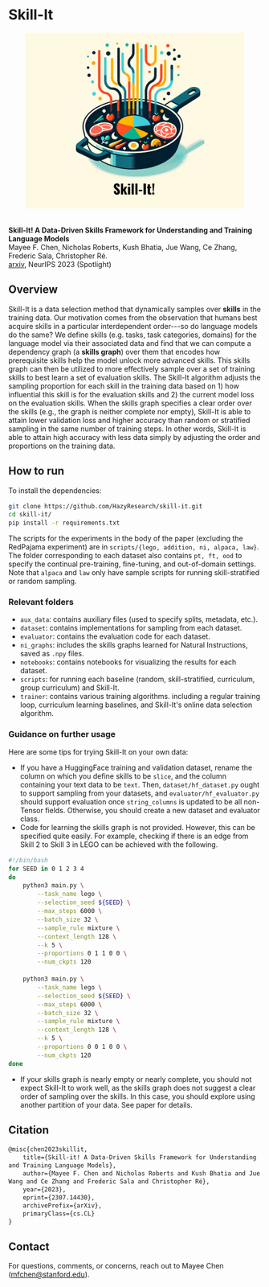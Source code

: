 # Skill-It 

<div align="center" >
    <img src="skillit_logo.svg" height=350 alt="Skill-It logo" style="margin-bottom:px"/> 
</div>
<br/>

**Skill-It! A Data-Driven Skills Framework for Understanding and Training Language Models**\
Mayee F. Chen, Nicholas Roberts, Kush Bhatia, Jue Wang, Ce Zhang, Frederic Sala, Christopher Ré.\
 [arxiv](https://arxiv.org/abs/2307.14430), NeurIPS 2023 (Spotlight)


## Overview

Skill-It is a data selection method that dynamically samples over **skills** in the training data. 
Our motivation comes from the observation that humans best acquire skills in a particular interdependent order---so do language models do the same? 
We define skills (e.g. tasks, task categories, domains) for the language model via their associated data and find that we can compute a dependency graph (a **skills graph**) over them that encodes how prerequisite skills help the model unlock more advanced skills.
This skills graph can then be utilized to more effectively sample over a set of training skills to best learn a set of evaluation skills. 
The Skill-It algorithm adjusts the sampling proportion for each skill in the training data based on 1) how influential this skill is for the evaluation skills and 2) the current model loss on the evaluation skills. When the skills graph specifies a clear order over the skills (e.g., the graph is neither complete nor empty), Skill-It is able to attain lower validation loss and higher accuracy than random or stratified sampling in the same number of training steps. In other words, Skill-It is able to attain high accuracy with less data simply by adjusting the order and proportions on the training data.


## How to run

To install the dependencies:
```bash
git clone https://github.com/HazyResearch/skill-it.git
cd skill-it/
pip install -r requirements.txt
```

The scripts for the experiments in the body of the paper (excluding the RedPajama experiment) are in `scripts/{lego, addition, ni, alpaca, law}`. The folder corresponding to each dataset also contains `pt, ft, ood` to specify the continual pre-training, fine-tuning, and out-of-domain settings. Note that `alpaca` and `law` only have sample scripts for running skill-stratified or random sampling.

### Relevant folders

- `aux_data`: contains auxiliary files (used to specify splits, metadata, etc.).
- `dataset`: contains implementations for sampling from each dataset.
- `evaluator`: contains the evaluation code for each dataset.
- `ni_graphs`: includes the skills graphs learned for Natural Instructions, saved as `.npy` files.
- `notebooks`: contains notebooks for visualizing the results for each dataset.
- `scripts`: for running each baseline (random, skill-stratified, curriculum, group curriculum) and Skill-It.
- `trainer`: contains various training algorithms. including a regular training loop, curriculum learning baselines, and Skill-It's online data selection algorithm.

### Guidance on further usage

Here are some tips for trying Skill-It on your own data:
- If you have a HuggingFace training and validation dataset, rename the column on which you define skills to be `slice`, and the column containing your text data to be `text`. Then, `dataset/hf_dataset.py` ought to support sampling from your datasets, and `evaluator/hf_evaluator.py` should support evaluation once `string_columns` is updated to be all non-Tensor fields. Otherwise, you should create a new dataset and evaluator class.
- Code for learning the skills graph is not provided. However, this can be specified quite easily. For example, checking if there is an edge from Skill 2 to Skill 3 in LEGO can be achieved with the following.
```bash
#!/bin/bash
for SEED in 0 1 2 3 4
do 
    python3 main.py \
        --task_name lego \
        --selection_seed ${SEED} \
        --max_steps 6000 \
        --batch_size 32 \
        --sample_rule mixture \
        --context_length 128 \
        --k 5 \
        --proportions 0 1 1 0 0 \
        --num_ckpts 120

    python3 main.py \
        --task_name lego \
        --selection_seed ${SEED} \
        --max_steps 6000 \
        --batch_size 32 \
        --sample_rule mixture \
        --context_length 128 \
        --k 5 \
        --proportions 0 0 1 0 0 \
        --num_ckpts 120
done 
```
- If your skills graph is nearly empty or nearly complete, you should not expect Skill-It to work well, as the skills graph does not suggest a clear order of sampling over the skills. In this case, you should explore using another partition of your data. See paper for details.

## Citation

```
@misc{chen2023skillit,
    title={Skill-it! A Data-Driven Skills Framework for Understanding and Training Language Models},
    author={Mayee F. Chen and Nicholas Roberts and Kush Bhatia and Jue Wang and Ce Zhang and Frederic Sala and Christopher Ré},
    year={2023},
    eprint={2307.14430},
    archivePrefix={arXiv},
    primaryClass={cs.CL}
}
```

## Contact

For questions, comments, or concerns, reach out to Mayee Chen (<mfchen@stanford.edu>).
